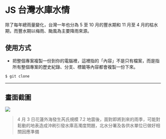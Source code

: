 # JS 台灣水庫水情

除了每年總雨量變化，台灣一年也分為 5 至 10 月的豐水期和 11 月至 4 月的枯水期，而豐水期以梅雨、颱風為主要降雨來源。

## 使用方式
- 把整個專案複製一份到你的電腦裡，這裡指的「內容」不是只有檔案，而是指所有整個專案的歷史紀錄、分支、標籤等內容都會複製一份下來。
```sh
$ git clone
```

----

## 畫面截圖
![](https://i.imgur.com/13VVrnK.png)
> 4 月 3 日花蓮外海發生芮氏規模 7.2 地震後，面對即將到來的雨季，可能對鬆動的地表造成沖刷引發水庫高濁度問題，北水分署及各供水單位已做好相關因應準備
